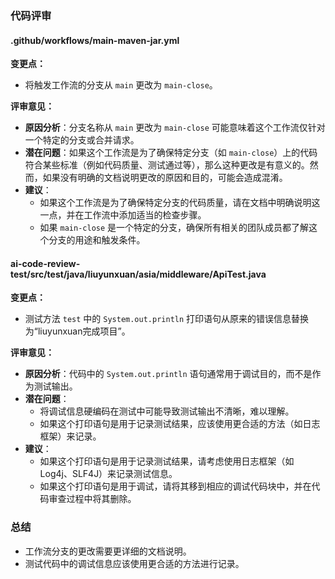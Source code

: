 ### 代码评审

#### .github/workflows/main-maven-jar.yml

**变更点：**
- 将触发工作流的分支从 `main` 更改为 `main-close`。

**评审意见：**
- **原因分析**：分支名称从 `main` 更改为 `main-close` 可能意味着这个工作流仅针对一个特定的分支或合并请求。
- **潜在问题**：如果这个工作流是为了确保特定分支（如 `main-close`）上的代码符合某些标准（例如代码质量、测试通过等），那么这种更改是有意义的。然而，如果没有明确的文档说明更改的原因和目的，可能会造成混淆。
- **建议**：
  - 如果这个工作流是为了确保特定分支的代码质量，请在文档中明确说明这一点，并在工作流中添加适当的检查步骤。
  - 如果 `main-close` 是一个特定的分支，确保所有相关的团队成员都了解这个分支的用途和触发条件。

#### ai-code-review-test/src/test/java/liuyunxuan/asia/middleware/ApiTest.java

**变更点：**
- 测试方法 `test` 中的 `System.out.println` 打印语句从原来的错误信息替换为“liuyunxuan完成项目”。

**评审意见：**
- **原因分析**：代码中的 `System.out.println` 语句通常用于调试目的，而不是作为测试输出。
- **潜在问题**：
  - 将调试信息硬编码在测试中可能导致测试输出不清晰，难以理解。
  - 如果这个打印语句是用于记录测试结果，应该使用更合适的方法（如日志框架）来记录。
- **建议**：
  - 如果这个打印语句是用于记录测试结果，请考虑使用日志框架（如 Log4j、SLF4J）来记录测试信息。
  - 如果这个打印语句是用于调试，请将其移到相应的调试代码块中，并在代码审查过程中将其删除。

### 总结
- 工作流分支的更改需要更详细的文档说明。
- 测试代码中的调试信息应该使用更合适的方法进行记录。